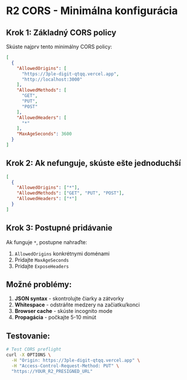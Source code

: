 # R2 CORS - Minimálna konfigurácia

## Krok 1: Základný CORS policy

Skúste najprv tento minimálny CORS policy:

```json
[
  {
    "AllowedOrigins": [
      "https://3ple-digit-qtqq.vercel.app",
      "http://localhost:3000"
    ],
    "AllowedMethods": [
      "GET",
      "PUT",
      "POST"
    ],
    "AllowedHeaders": [
      "*"
    ],
    "MaxAgeSeconds": 3600
  }
]
```

## Krok 2: Ak nefunguje, skúste ešte jednoduchší

```json
[
  {
    "AllowedOrigins": ["*"],
    "AllowedMethods": ["GET", "PUT", "POST"],
    "AllowedHeaders": ["*"]
  }
]
```

## Krok 3: Postupné pridávanie

Ak funguje `*`, postupne nahraďte:
1. `AllowedOrigins` konkrétnymi doménami
2. Pridajte `MaxAgeSeconds`
3. Pridajte `ExposeHeaders`

## Možné problémy:

1. **JSON syntax** - skontrolujte čiarky a zátvorky
2. **Whitespace** - odstráňte medzery na začiatku/konci
3. **Browser cache** - skúste incognito mode
4. **Propagácia** - počkajte 5-10 minút

## Testovanie:

```bash
# Test CORS preflight
curl -X OPTIONS \
  -H "Origin: https://3ple-digit-qtqq.vercel.app" \
  -H "Access-Control-Request-Method: PUT" \
  "https://YOUR_R2_PRESIGNED_URL"
```
